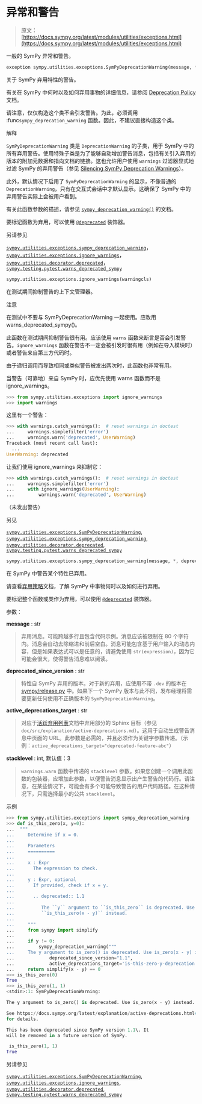 # 异常和警告

> 原文：[https://docs.sympy.org/latest/modules/utilities/exceptions.html](https://docs.sympy.org/latest/modules/utilities/exceptions.html)

一般的 SymPy 异常和警告。

```py
exception sympy.utilities.exceptions.SymPyDeprecationWarning(message, *, deprecated_since_version, active_deprecations_target)
```

关于 SymPy 弃用特性的警告。

有关在 SymPy 中何时以及如何弃用事物的详细信息，请参阅 [Deprecation Policy](../../contributing/deprecations.html#deprecation-policy) 文档。

请注意，仅仅构造这个类不会引发警告。为此，必须调用 :func`sympy_deprecation_warning` 函数。因此，不建议直接构造这个类。

解释

`SymPyDeprecationWarning` 类是 `DeprecationWarning` 的子类，用于 SymPy 中的所有弃用警告。使用特殊子类是为了能够自动增加警告消息，包括有关引入弃用的版本的附加元数据和指向文档的链接。这也允许用户使用 `warnings` 过滤器显式地过滤 SymPy 的弃用警告（参见 [Silencing SymPy Deprecation Warnings](../../explanation/active-deprecations.html#silencing-sympy-deprecation-warnings)）。

此外，默认情况下启用了 `SymPyDeprecationWarning` 的显示，不像普通的 `DeprecationWarning`，只有在交互式会话中才默认显示。这确保了 SymPy 中的弃用警告实际上会被用户看到。

有关此函数参数的描述，请参见 [`sympy_deprecation_warning()`](#sympy.utilities.exceptions.sympy_deprecation_warning "sympy.utilities.exceptions.sympy_deprecation_warning") 的文档。

要标记函数为弃用，可以使用 [`@deprecated`](decorator.html#sympy.utilities.decorator.deprecated "sympy.utilities.decorator.deprecated") 装饰器。

另请参见

[`sympy.utilities.exceptions.sympy_deprecation_warning`](#sympy.utilities.exceptions.sympy_deprecation_warning "sympy.utilities.exceptions.sympy_deprecation_warning")，[`sympy.utilities.exceptions.ignore_warnings`](#sympy.utilities.exceptions.ignore_warnings "sympy.utilities.exceptions.ignore_warnings")，[`sympy.utilities.decorator.deprecated`](decorator.html#sympy.utilities.decorator.deprecated "sympy.utilities.decorator.deprecated")，[`sympy.testing.pytest.warns_deprecated_sympy`](../testing/pytest.html#sympy.testing.pytest.warns_deprecated_sympy "sympy.testing.pytest.warns_deprecated_sympy")

```py
sympy.utilities.exceptions.ignore_warnings(warningcls)
```

在测试期间抑制警告的上下文管理器。

注意

在测试中不要与 SymPyDeprecationWarning 一起使用。应改用 warns_deprecated_sympy()。

此函数在测试期间抑制警告很有用。应该使用 `warns` 函数来断言是否会引发警告。`ignore_warnings` 函数在警告不一定会被引发时很有用（例如在导入模块时）或者警告来自第三方代码时。

由于递归调用而导致相同或类似警告被发出两次时，此函数也非常有用。

当警告（可靠地）来自 SymPy 时，应优先使用 warns 函数而不是 ignore_warnings。

```py
>>> from sympy.utilities.exceptions import ignore_warnings
>>> import warnings 
```

这里有一个警告：

```py
>>> with warnings.catch_warnings():  # reset warnings in doctest
...     warnings.simplefilter('error')
...     warnings.warn('deprecated', UserWarning)
Traceback (most recent call last):
  ...
UserWarning: deprecated 
```

让我们使用 ignore_warnings 来抑制它：

```py
>>> with warnings.catch_warnings():  # reset warnings in doctest
...     warnings.simplefilter('error')
...     with ignore_warnings(UserWarning):
...         warnings.warn('deprecated', UserWarning) 
```

（未发出警告）

另见

[`sympy.utilities.exceptions.SymPyDeprecationWarning`](#sympy.utilities.exceptions.SymPyDeprecationWarning "sympy.utilities.exceptions.SymPyDeprecationWarning"), [`sympy.utilities.exceptions.sympy_deprecation_warning`](#sympy.utilities.exceptions.sympy_deprecation_warning "sympy.utilities.exceptions.sympy_deprecation_warning"), [`sympy.utilities.decorator.deprecated`](decorator.html#sympy.utilities.decorator.deprecated "sympy.utilities.decorator.deprecated"), [`sympy.testing.pytest.warns_deprecated_sympy`](../testing/pytest.html#sympy.testing.pytest.warns_deprecated_sympy "sympy.testing.pytest.warns_deprecated_sympy")

```py
sympy.utilities.exceptions.sympy_deprecation_warning(message, *, deprecated_since_version, active_deprecations_target, stacklevel=3)
```

在 SymPy 中警告某个特性已弃用。

请查看[弃用策略](../../contributing/deprecations.html#deprecation-policy)文档，了解 SymPy 中事物何时以及如何进行弃用。

要标记整个函数或类作为弃用，可以使用 [`@deprecated`](decorator.html#sympy.utilities.decorator.deprecated "sympy.utilities.decorator.deprecated") 装饰器。

参数：

**message** : str

> 弃用消息。可能跨越多行且包含代码示例。消息应该被限制在 80 个字符内。消息会自动去除缩进和前后空白。消息可能包含基于用户输入的动态内容，但是如果表达式可以是任意的，请避免使用 `str(expression)`，因为它可能会很大，使得警告消息难以阅读。

**deprecated_since_version** : str

> 特性自 SymPy 弃用的版本。对于新的弃用，应使用不带 `.dev` 的版本在 [sympy/release.py](https://github.com/sympy/sympy/blob/master/sympy/release.py) 中。如果下一个 SymPy 版本与此不同，发布经理将需要更新任何使用不正确版本的 `SymPyDeprecationWarning`。

**active_deprecations_target** : str

> 对应于[活跃弃用列表](../../explanation/active-deprecations.html#active-deprecations)文档中弃用部分的 Sphinx 目标（参见 `doc/src/explanation/active-deprecations.md`）。这用于自动生成警告消息中页面的 URL。此参数是必需的，并且必须作为关键字参数传递。（示例：`active_deprecations_target="deprecated-feature-abc"`）

**stacklevel** : int, 默认值：3

> `warnings.warn` 函数中传递的 `stacklevel` 参数。如果您创建一个调用此函数的包装器，应增加此参数，以便警告消息显示出产生警告的代码行。请注意，在某些情况下，可能会有多个可能导致警告的用户代码路径。在这种情况下，只需选择最小的公共 `stacklevel`。

示例

```py
>>> from sympy.utilities.exceptions import sympy_deprecation_warning
>>> def is_this_zero(x, y=0):
...  """
...     Determine if x = 0.
...
...     Parameters
...     ==========
...
...     x : Expr
...       The expression to check.
...
...     y : Expr, optional
...       If provided, check if x = y.
...
...       .. deprecated:: 1.1
...
...          The ``y`` argument to ``is_this_zero`` is deprecated. Use
...          ``is_this_zero(x - y)`` instead.
...
...     """
...     from sympy import simplify
...
...     if y != 0:
...         sympy_deprecation_warning("""
...     The y argument to is_zero() is deprecated. Use is_zero(x - y) instead.""",
...             deprecated_since_version="1.1",
...             active_deprecations_target='is-this-zero-y-deprecation')
...     return simplify(x - y) == 0
>>> is_this_zero(0)
True
>>> is_this_zero(1, 1) 
<stdin>:1: SymPyDeprecationWarning:

The y argument to is_zero() is deprecated. Use is_zero(x - y) instead.

See https://docs.sympy.org/latest/explanation/active-deprecations.html#is-this-zero-y-deprecation
for details.

This has been deprecated since SymPy version 1.1\. It
will be removed in a future version of SymPy.

 is_this_zero(1, 1)
True 
```

另请参见

[`sympy.utilities.exceptions.SymPyDeprecationWarning`](#sympy.utilities.exceptions.SymPyDeprecationWarning "sympy.utilities.exceptions.SymPyDeprecationWarning"), [`sympy.utilities.exceptions.ignore_warnings`](#sympy.utilities.exceptions.ignore_warnings "sympy.utilities.exceptions.ignore_warnings"), [`sympy.utilities.decorator.deprecated`](decorator.html#sympy.utilities.decorator.deprecated "sympy.utilities.decorator.deprecated"), [`sympy.testing.pytest.warns_deprecated_sympy`](../testing/pytest.html#sympy.testing.pytest.warns_deprecated_sympy "sympy.testing.pytest.warns_deprecated_sympy")
